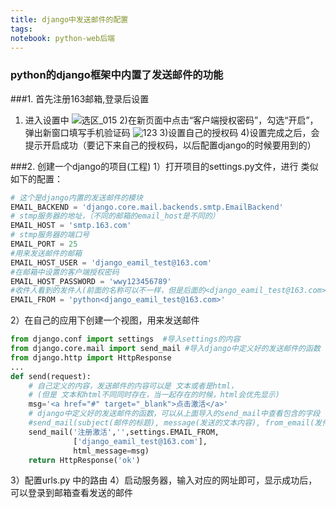 ```yaml
---
title: django中发送邮件的配置
tags: 
notebook: python-web后端
---
```

### python的django框架中内置了发送邮件的功能

###1. 首先注册163邮箱,登录后设置
1) 进入设置中
![选区_015](https://i.loli.net/2018/09/24/5ba865caf19cb.png)
2)在新页面中点击“客户端授权密码”，勾选“开启”，弹出新窗口填写手机验证码
![123](https://i.loli.net/2018/09/24/5ba8666ccbb5e.png)
3)设置自己的授权码
4)设置完成之后，会提示开启成功（要记下来自己的授权码，以后配置django的时候要用到的）

###2. 创建一个django的项目(工程)
1）打开项目的settings.py文件，进行 类似如下的配置：
```python
# 这个是django内置的发送邮件的模块
EMAIL_BACKEND = 'django.core.mail.backends.smtp.EmailBackend'
# stmp服务器的地址，（不同的邮箱的email_host是不同的）
EMAIL_HOST = 'smtp.163.com'
# stmp服务器的端口号
EMAIL_PORT = 25
#用来发送邮件的邮箱
EMAIL_HOST_USER = 'django_eamil_test@163.com'
#在邮箱中设置的客户端授权密码
EMAIL_HOST_PASSWORD = 'wwy123456789'
#收件人看到的发件人(前面的名称可以不一样，但是后面的<django_eamil_test@163.com>，这个必须和上面的 发送邮件的地址是一样的)
EMAIL_FROM = 'python<django_eamil_test@163.com>'
```
2）在自己的应用下创建一个视图，用来发送邮件
```python
from django.conf import settings  #导入settings的内容
from django.core.mail import send_mail #导入django中定义好的发送邮件的函数
from django.http import HttpResponse
...
def send(request):
    # 自己定义的内容，发送邮件的内容可以是 文本或者是html，
    # (但是 文本和html不同同时存在，当一起存在的时候，html会优先显示)
    msg='<a href="#" target="_blank">点击激活</a>' 
    # django中定义好的发送邮件的函数，可以从上面导入的send_mail中查看包含的字段
    #send_mail(subject(邮件的标题), message(发送的文本内容), from_email(发件人的看到的收件人，在settings中有配置), recipient_list(要接收此邮件的人的邮箱，这里是用一个列表表示),fail_silently=False, auth_user=None, auth_password=None,connection=None, html_message=None(这里是html文本)):
    send_mail('注册激活','',settings.EMAIL_FROM,
              ['django_eamil_test@163.com'],
              html_message=msg)
    return HttpResponse('ok')

```
3）配置urls.py 中的路由
4）启动服务器，输入对应的网址即可，显示成功后，可以登录到邮箱查看发送的邮件